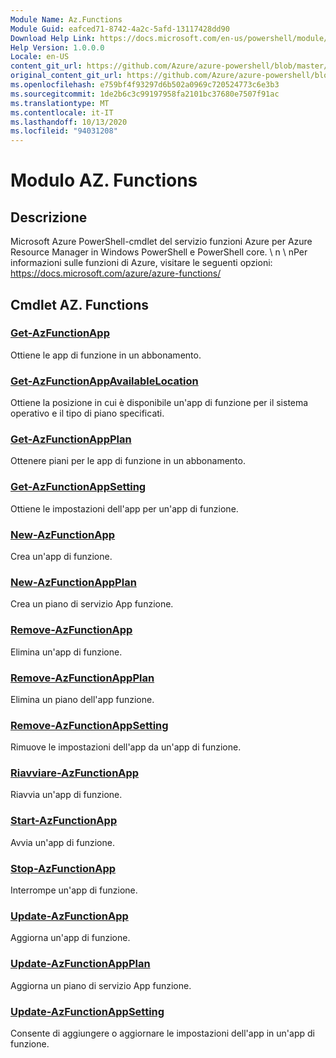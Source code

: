 ```yaml
---
Module Name: Az.Functions
Module Guid: eafced71-8742-4a2c-5afd-13117428dd90
Download Help Link: https://docs.microsoft.com/en-us/powershell/module/az.functions
Help Version: 1.0.0.0
Locale: en-US
content_git_url: https://github.com/Azure/azure-powershell/blob/master/src/Functions/help/Az.Functions.md
original_content_git_url: https://github.com/Azure/azure-powershell/blob/master/src/Functions/help/Az.Functions.md
ms.openlocfilehash: e759bf4f93297d6b502a0969c720524773c6e3b3
ms.sourcegitcommit: 1de2b6c3c99197958fa2101bc37680e7507f91ac
ms.translationtype: MT
ms.contentlocale: it-IT
ms.lasthandoff: 10/13/2020
ms.locfileid: "94031208"
---
```

# Modulo AZ. Functions
## Descrizione
Microsoft Azure PowerShell-cmdlet del servizio funzioni Azure per Azure Resource Manager in Windows PowerShell e PowerShell core. \ n \ nPer informazioni sulle funzioni di Azure, visitare le seguenti opzioni: https://docs.microsoft.com/azure/azure-functions/

## Cmdlet AZ. Functions
### [Get-AzFunctionApp](Get-AzFunctionApp.md)
Ottiene le app di funzione in un abbonamento.

### [Get-AzFunctionAppAvailableLocation](Get-AzFunctionAppAvailableLocation.md)
Ottiene la posizione in cui è disponibile un'app di funzione per il sistema operativo e il tipo di piano specificati.

### [Get-AzFunctionAppPlan](Get-AzFunctionAppPlan.md)
Ottenere piani per le app di funzione in un abbonamento.

### [Get-AzFunctionAppSetting](Get-AzFunctionAppSetting.md)
Ottiene le impostazioni dell'app per un'app di funzione.

### [New-AzFunctionApp](New-AzFunctionApp.md)
Crea un'app di funzione.

### [New-AzFunctionAppPlan](New-AzFunctionAppPlan.md)
Crea un piano di servizio App funzione.

### [Remove-AzFunctionApp](Remove-AzFunctionApp.md)
Elimina un'app di funzione.

### [Remove-AzFunctionAppPlan](Remove-AzFunctionAppPlan.md)
Elimina un piano dell'app funzione.

### [Remove-AzFunctionAppSetting](Remove-AzFunctionAppSetting.md)
Rimuove le impostazioni dell'app da un'app di funzione.

### [Riavviare-AzFunctionApp](Restart-AzFunctionApp.md)
Riavvia un'app di funzione.

### [Start-AzFunctionApp](Start-AzFunctionApp.md)
Avvia un'app di funzione.

### [Stop-AzFunctionApp](Stop-AzFunctionApp.md)
Interrompe un'app di funzione.

### [Update-AzFunctionApp](Update-AzFunctionApp.md)
Aggiorna un'app di funzione.

### [Update-AzFunctionAppPlan](Update-AzFunctionAppPlan.md)
Aggiorna un piano di servizio App funzione.

### [Update-AzFunctionAppSetting](Update-AzFunctionAppSetting.md)
Consente di aggiungere o aggiornare le impostazioni dell'app in un'app di funzione.
